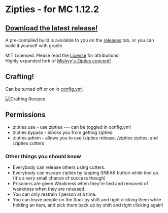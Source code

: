 # Zipties - for MC 1.12.2

## [Download the latest release!](https://github.com/celerry/Zipties/releases/latest)
A pre-compiled build is available to you on the [releases](https://github.com/celerry/Zipties/releases/latest) tab, or you can build it yourself with gradle.

MIT Licensed. Please read the [License](https://github.com/celerry/Zipties/blob/master/LICENSE) for attributions!\
Highly expanded fork of [Mishyy's Zipties concept!](https://github.com/Mishyy/Zipties)

## Crafting!
Can be turned off or on in [config.yml](https://github.com/celerry/Zipties/blob/master/src/main/resources/config.yml)

![Crafting Recipes](https://github.com/celerry/Zipties/blob/master/github/crafting.png?raw=true "Crafting recipes")
## Permissions
* zipties.use - use zipties --- can be toggled in config.yml
* zipties.bypass - blocks you from getting ziptied
* zipties.admin - allows you to use /zipties release, /zipties zipties, and /zipties cutters

### Other things you should know
* Everybody can release others using cutters.
* Everybody can escape zipties by tapping SNEAK button while tied up. (It's a very small chance of success though)
* Prisoners are given Weakness when they're tied and removed of weakness when they are released.
* You can only restrain 1 person at a time.
* You can leave people on the floor by shift and right clicking them while holding an item, and pick them back up by shift and right clicking again!
